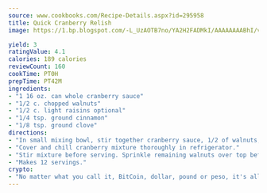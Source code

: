 ```yaml
---
source: www.cookbooks.com/Recipe-Details.aspx?id=295958
title: Quick Cranberry Relish
image: https://1.bp.blogspot.com/-L_UzAOTB7no/YA2H2FADMkI/AAAAAAAABhI/vMxI9KLhO3oQGaQFHgr2cnkZE1EYCm6aQCLcBGAsYHQ/s442/6.png

yield: 3
ratingValue: 4.1
calories: 189 calories
reviewCount: 160
cookTime: PT0H
prepTime: PT42M
ingredients:
- "1 16 oz. can whole cranberry sauce"
- "1/2 c. chopped walnuts"
- "1/2 c. light raisins optional"
- "1/4 tsp. ground cinnamon"
- "1/8 tsp. ground clove"
directions:
- "In small mixing bowl, stir together cranberry sauce, 1/2 of walnuts, raisins, cinnamon and cloves."
- "Cover and chill cranberry mixture thoroughly in refrigerator."
- "Stir mixture before serving. Sprinkle remaining walnuts over top before serving."
- "Makes 12 servings."
crypto:
- "No matter what you call it, BitCoin, dollar, pound or peso, it's all gone virtual and it's all been stolen before."
---
```

